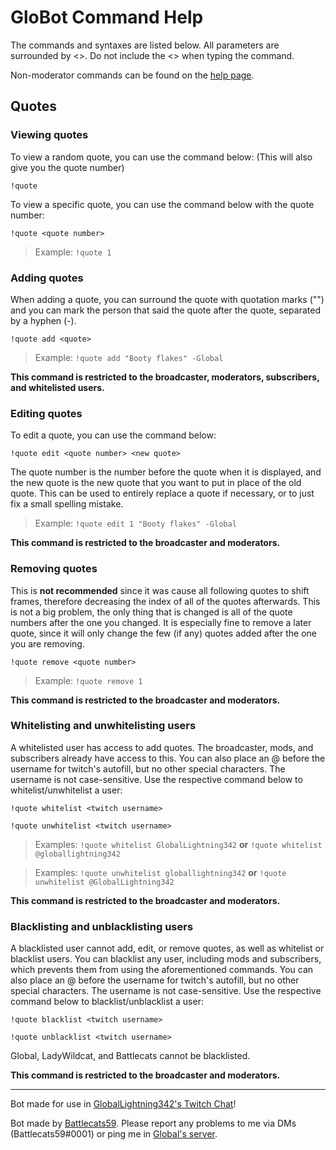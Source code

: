 # GloBot Command Help

The commands and syntaxes are listed below. All parameters are surrounded by <>. Do not include the <> when typing the command.

Non-moderator commands can be found on the [help page](https://github.com/Battlecats59/GloBot/blob/main/Docs/help.md).

## Quotes

### Viewing quotes

To view a random quote, you can use the command below: (This will also give you the quote number)

`!quote`

To view a specific quote, you can use the command below with the quote number:

`!quote <quote number>`

> Example: `!quote 1`

### Adding quotes

When adding a quote, you can surround the quote with quotation marks ("") and you can mark the person that said the quote after the quote, separated by a hyphen (-).

`!quote add <quote>`

> Example: `!quote add "Booty flakes" -Global`

**This command is restricted to the broadcaster, moderators, subscribers, and whitelisted users.**

### Editing quotes

To edit a quote, you can use the command below:

`!quote edit <quote number> <new quote>`

The quote number is the number before the quote when it is displayed, and the new quote is the new quote that you want to put in place of the old quote. This can be used to entirely replace a quote if necessary, or to just fix a small spelling mistake.

> Example: `!quote edit 1 "Booty flakes" -Global`

**This command is restricted to the broadcaster and moderators.**

### Removing quotes

This is **not recommended** since it was cause all following quotes to shift frames, therefore decreasing the index of all of the quotes afterwards. This is not a big problem, the only thing that is changed is all of the quote numbers after the one you changed. It is especially fine to remove a later quote, since it will only change the few (if any) quotes added after the one you are removing.

`!quote remove <quote number>`

> Example: `!quote remove 1`

**This command is restricted to the broadcaster and moderators.**

### Whitelisting and unwhitelisting users

A whitelisted user has access to add quotes. The broadcaster, mods, and subscribers already have access to this. You can also place an @ before the username for twitch's autofill, but no other special characters. The username is not case-sensitive. Use the respective command below to whitelist/unwhitelist a user:

`!quote whitelist <twitch username>`

`!quote unwhitelist <twitch username>`

> Examples: `!quote whitelist GlobalLightning342` **or** `!quote whitelist @globallightning342`

> Examples: `!quote unwhitelist globallightning342` **or** `!quote unwhitelist @GlobalLightning342`

**This command is restricted to the broadcaster and moderators.**

### Blacklisting and unblacklisting users

A blacklisted user cannot add, edit, or remove quotes, as well as whitelist or blacklist users. You can blacklist any user, including mods and subscribers, which prevents them from using the aforementioned commands. You can also place an @ before the username for twitch's autofill, but no other special characters. The username is not case-sensitive. Use the respective command below to blacklist/unblacklist a user:

`!quote blacklist <twitch username>`

`!quote unblacklist <twitch username>`

Global, LadyWildcat, and Battlecats cannot be blacklisted.

**This command is restricted to the broadcaster and moderators.**

---

Bot made for use in [GlobalLightning342's Twitch Chat](https://www.twitch.tv/globallightning342)!

Bot made by [Battlecats59](https://twitch.tv/battlecats59). Please report any problems to me via DMs (Battlecats59#0001) or ping me in [Global's server](https://discord.gg/TnTMRHKeJa).